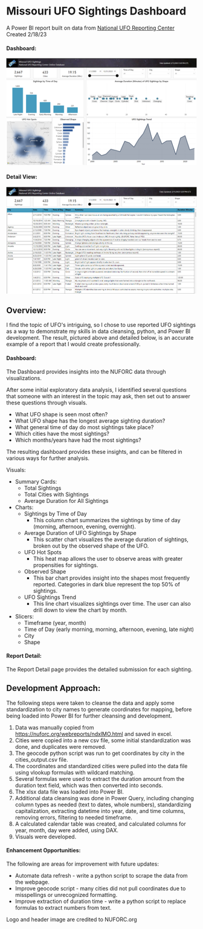 # Missouri UFO Sightings Dashboard  
A Power BI report built on data from [National UFO Reporting Center]( https://nuforc.org/)  
Created 2/18/23  

#### Dashboard:  
![Dashboard](supporting_files/Dashboard.png)  

#### Detail View:
![Detail](supporting_files/Detail.png)  

## Overview:
I find the topic of UFO's intriguing, so I chose to use reported UFO sightings as a way to demonstrate my skills in data cleansing, python, and Power BI development. The result, pictured above and detailed below, is an accurate example of a report that I would create professionally. 

#### Dashboard:
The Dashboard provides insights into the NUFORC data through visualizations.  

After some initial exploratory data analysis, I identified several questions that someone with an interest in the topic may ask, then set out to answer these questions through visuals.

- What UFO shape is seen most often?
- What UFO shape has the longest average sighting duration?
- What general time of day do most sightings take place?
- Which cities have the most sightings?
- Which months/years have had the most sightings? 

The resulting dashboard provides these insights, and can be filtered in various ways for further analysis.

Visuals:
- Summary Cards:  
    - Total Sightings
    - Total Cities with Sightings
    - Average Duration for All Sightings
- Charts:  
    - Sightings by Time of Day
        - This column chart summarizes the sightings by time of day (morning, afternoon, evening, overnight). 
    - Average Duration of UFO Sightings by Shape
        - This scatter chart visualizes the average duration of sightings, broken out by the observed shape of the UFO.
    - UFO Hot Spots
        - This heat map allows the user to observe areas with greater propensities for sightings.
    - Observed Shape
        - This bar chart provides insight into the shapes most frequently reported. Categories in dark blue represent the top 50% of sightings.
    - UFO Sightings Trend 
        - This line chart visualizes sightings over time.  The user can also drill down to view the chart by month.
- Slicers:  
    - Timeframe (year, month)
    - Time of Day (early morning, morning, afternoon, evening, late night)
    - City
    - Shape

#### Report Detail:
The Report Detail page provides the detailed submission for each sighting.  

## Development Approach:
The following steps were taken to cleanse the data and apply some standardization to city names to generate coordinates for mapping, before being loaded into Power BI for further cleansing and development.  
    
1. Data was manually copied from https://nuforc.org/webreports/ndxlMO.html and saved in excel.  
2. Cities were copied into a new csv file, some initial standardization was done, and duplicates were removed.  
3. The geocode python script was run to get coordinates by city in the cities_output.csv file.  
4. The coordinates and standardized cities were pulled into the data file using vlookup formulas with wildcard matching.  
5. Several formulas were used to extract the duration amount from the duration text field, which was then converted into seconds.  
6. The xlsx data file was loaded into Power BI.  
7. Additional data cleansing was done in Power Query, including changing column types as needed (text to dates, whole numbers), standardizing capitalization, extracting datetime into year, date, and time columns, removing errors, filtering to needed timeframe.  
8. A calculated calendar table was created, and calculated columns for year, month, day were added, using DAX.  
9. Visuals were developed.  
  
#### Enhancement Opportunities:
The following are areas for improvement with future updates:
- Automate data refresh - write a python script to scrape the data from the webpage.
- Improve geocode script - many cities did not pull coordinates due to misspellings or unrecognized formatting.
- Improve extraction of duration time - write a python script to replace formulas to extract numbers from text.
  
Logo and header image are credited to NUFORC.org  








